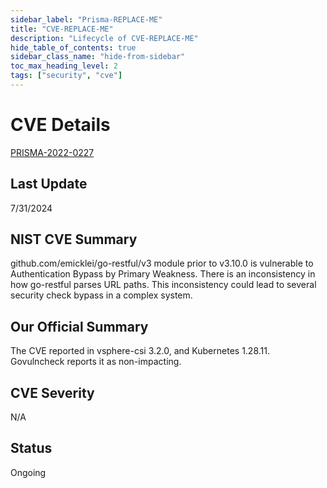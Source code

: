 ```yaml
---
sidebar_label: "Prisma-REPLACE-ME"
title: "CVE-REPLACE-ME"
description: "Lifecycle of CVE-REPLACE-ME"
hide_table_of_contents: true
sidebar_class_name: "hide-from-sidebar"
toc_max_heading_level: 2
tags: ["security", "cve"]
---
```


# CVE Details

[PRISMA-2022-0227](https://github.com/kubernetes/kubernetes/issues/120604)

## Last Update

7/31/2024

## NIST CVE Summary

github.com/emicklei/go-restful/v3 module prior to v3.10.0 is vulnerable to Authentication Bypass by Primary Weakness.
There is an inconsistency in how go-restful parses URL paths. This inconsistency could lead to several security check
bypass in a complex system.

## Our Official Summary

The CVE reported in vsphere-csi 3.2.0, and Kubernetes 1.28.11. Govulncheck reports it as non-impacting.

## CVE Severity

N/A

## Status

Ongoing
